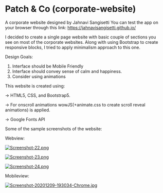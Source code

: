 # Patch & Co (corporate-website)
A corporate website designed by Jahnavi Sangisetti
You can test the app on your browser through this link: 
https://jahnavisangisetti.github.io/

I decided to create a single page website with basic couple of sections you see on most of the corporate websites. Along with using Bootstrap to create responsive blocks, I tried to apply minimalism approach to this one.

Design Goals:
1. Interface should be Mobile Friendly
2. Interface should convey sense of calm and happiness.
3. Consider using animations 

This website is created using:

-> HTML5, CSS, and Bootstrap5.

-> For onscroll animations wowJS(+animate.css to create scroll reveal animations) is applied.

-> Google Fonts API


Some of the sample screenshots of the website:

Webview:

[![Screenshot-22.png](https://i.postimg.cc/LXJgyfQX/Screenshot-22.png)](https://postimg.cc/0MqNj6sR)

[![Screenshot-23.png](https://i.postimg.cc/rsW0TTk2/Screenshot-23.png)](https://postimg.cc/Lg96kr5x)

[![Screenshot-24.png](https://i.postimg.cc/sXbQbXbJ/Screenshot-24.png)](https://postimg.cc/dkmVyqs7)

Mobileview:

[![Screenshot-20201209-193034-Chrome.jpg](https://i.postimg.cc/Kz3r1d2J/Screenshot-20201209-193034-Chrome.jpg)](https://postimg.cc/N9YrVCLH)
